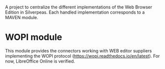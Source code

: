 A project to centralize the different implementations of the Web Browser Edition in Silverpeas.
Each handled implementation corresponds to a MAVEN module.

# WOPI module

This module provides the connectors working with WEB editor suppliers implementing the WOPI protocol (https://wopi.readthedocs.io/en/latest).
For now, LibreOffice Online is verified.

